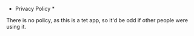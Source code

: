 * Privacy Policy *

There is no policy, as this is a tet app, so it'd be odd if other people were using it.

